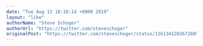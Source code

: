```yaml
---
date: "Tue Aug 13 18:18:14 +0000 2019"
layout: "like"
authorName: "Steve Schoger"
authorUrl: "https://twitter.com/steveschoger"
originalPost: "https://twitter.com/steveschoger/status/1161341202672885760"
---
```


